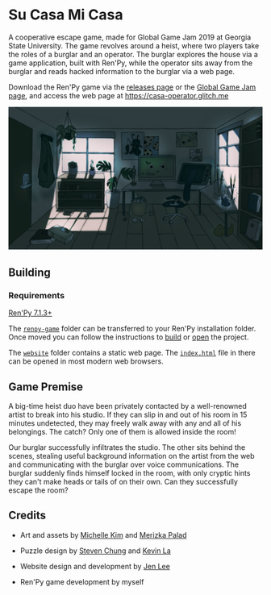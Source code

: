 # Su Casa Mi Casa

A cooperative escape game, made for Global Game Jam 2019 at Georgia State University. The game revolves around a heist, where two players take the roles of a burglar and an operator. The burglar explores the house via a game application, built with Ren'Py, while the operator sits away from the burglar and reads hacked information to the burglar via a web page.


Download the Ren'Py game via the [releases page](https://github.com/biggestcookie/SuCasaMiCasa/releases) or the [Global Game Jam page](https://globalgamejam.org/2019/games/su-casa-mi-casa), and access the web page at https://casa-operator.glitch.me

![Game Preview](https://raw.githubusercontent.com/biggestcookie/SuCasaMiCasa/1.0/renpy-game/images/room1.jpg)

## Building

### Requirements

[Ren'Py 7.1.3+](https://www.renpy.org/latest.html)

The [`renpy-game`](https://github.com/biggestcookie/SuCasaMiCasa/tree/master/renpy-game) folder can be transferred to your Ren'Py installation folder. Once moved you can follow the instructions to [build](https://www.renpy.org/doc/html/build.html) or [open](https://www.renpy.org/doc/html/quickstart.html#the-ren-py-launcher) the project.

The [`website`](https://github.com/biggestcookie/SuCasaMiCasa/tree/master/website) folder contains a static web page. The [`index.html`](https://github.com/biggestcookie/SuCasaMiCasa/blob/master/website/index.html) file in there can be opened in most modern web browsers.

## Game Premise

A big-time heist duo have been privately contacted by a well-renowned artist to break into his studio. If they can slip in and out of his room in 15 minutes undetected, they may freely walk away with any and all of his belongings. The catch? Only one of them is allowed inside the room!


Our burglar successfully infiltrates the studio. The other sits behind the scenes, stealing useful background information on the artist from the web and communicating with the burglar over voice communications. The burglar suddenly finds himself locked in the room, with only cryptic hints they can't make heads or tails of on their own. Can they successfully escape the room?

## Credits

- Art and assets by [Michelle Kim](https://www.instagram.com/bluejayflew/) and [Merizka Palad](https://www.instagram.com/dinovolt_/)

- Puzzle design by [Steven Chung](https://github.com/lemonna) and [Kevin La](https://github.com/kla3)

- Website design and development by [Jen Lee](https://github.com/catsukidon)

- Ren'Py game development by myself

